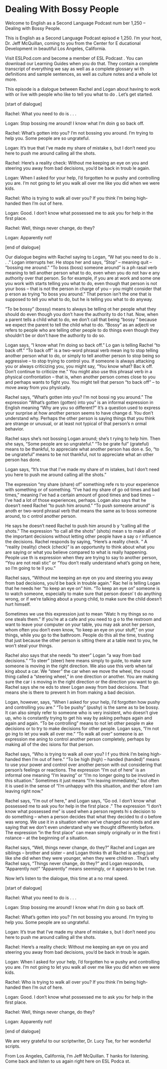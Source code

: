 # Dealing With Bossy People

Welcome to English as a Second Language Podcast num ber 1,250 – Dealing with Bossy People.  

This is English as a Second Language Podcast episod e 1,250. I’m your host, Dr. Jeff McQuillan, coming to you from the Center for E ducational Development in beautiful Los Angeles, California.  

Visit ESLPod.com and become a member of ESL Podcast . You can download our Learning Guides when you do that. They contain a complete transcript of everything we say as well as a complete glossary wi th definitions and sample sentences, as well as culture notes and a whole lot  more.  

This episode is a dialogue between Rachel and Logan  about having to work with or live with people who like to tell you what to do . Let’s get started.  

[start of dialogue] 

Rachel: What you need to do is . . . 

Logan: Stop bossing me around! I know what I’m doin g so back off. 

Rachel: What’s gotten into you? I’m not bossing you  around. I’m trying to help you. Some people are so ungrateful. 

Logan: It’s true that I’ve made my share of mistake s, but I don’t need you here to push me around calling all the shots. 

Rachel: Here’s a reality check: Without me keeping an eye on you and steering you away from bad decisions, you’d be back in troub le again. 

Logan: When I asked for your help, I’d forgotten ho w pushy and controlling you are. I’m not going to let you walk all over me like  you did when we were kids. 

Rachel: Who is trying to walk all over you? If you think I’m being high-handed then I’m out of here. 

Logan: Good. I don’t know what possessed me to ask you for help in the first place. 

Rachel: Well, things never change, do they?  

 Logan: Apparently not! 

[end of dialogue] 

Our dialogue begins with Rachel saying to Logan, “W hat you need to do is . . .” Logan interrupts her. He stops her and says, “Stop”  – meaning quit – “bossing me around.” “To boss (boss) someone around” is a ph rasal verb meaning to tell another person what to do, even when you do not hav e any authority over that person. So for example, if you are at work and some one you work with starts telling you what to do, even though that person is not your boss – that is not the person in charge of you – you might consider that p erson as trying “to boss you around.” That person isn’t the one that is supposed  to tell you what to do, but he is telling you what to do anyway.  

“To be bossy” (bossy) means to always be telling ot her people what they should do even though you don’t have the authority to do t hat. Now, when a parent tells a child what to do, we don’t call that being “bossy ” because we expect the parent to tell the child what to do. “Bossy” as an adjecti ve refers to people who are telling other people to do things even though they shouldn’t be or don’t have the authority to do so.  

Logan says, “I know what I’m doing so back off.” Lo gan is telling Rachel “to back off.” “To back off” is a two-word phrasal verb mean ing to stop telling another person what to do, or simply to tell another person  to stop being so aggressive – to stop trying to control you. If someone is always  attacking you or always criticizing you, you might say, “You know what? Bac k off. Don’t continue to criticize me.” You might also use this phrasal verb  in a physical confrontation – that is, when another person comes close to you and  perhaps wants to fight you. You might tell that person “to back off” – to move away from you physically.  

Rachel says, “What’s gotten into you? I’m not bossi ng you around.” The expression “What’s gotten (gotten) into you” is an informal expression in English meaning “Why are you so different?” It’s a question  used to express your surprise at how another person seems to have change d. You don’t understand why. Perhaps the other person is saying things that  you think are strange or unusual, or at least not typical of that person’s n ormal behavior.  

Rachel says she’s not bossing Logan around; she’s t rying to help him. Then she says, “Some people are so ungrateful.” “To be grate ful” (grateful) means to be thankful, to appreciate what another person has don e. So, “to be ungrateful” means to be not thankful, not to appreciate what an other person has done.  

Logan says, “It’s true that I’ve made my share of m istakes, but I don’t need you here to push me around calling all the shots.”  

The expression “my share (share) of” something refe rs to your experience with something or of something. “I’ve had my share of go od times and bad times,” meaning I’ve had a certain amount of good times and  bad times – I’ve had a lot of those experiences, perhaps. Logan also says that  he doesn’t need Rachel “to push him around.” “To push someone around” is anoth er two-word phrasal verb that means the same as to boss someone around, to c ontrol another person.  

He says he doesn’t need Rachel to push him around b y “calling all the shots.” The expression “to call all the shots” (shots) mean s to make all of the important decisions without letting other people have a say o r influence the decisions. Rachel responds by saying, “Here’s a reality check. ” A “reality (reality) check (check)” is an opportunity to think about what you are saying or what you believe compared to what is really happening. People use th is expression when they are trying to say to another person, “You are not reali stic” or “You don’t really understand what’s going on here, so I’m going to te ll you.”  

Rachel says, “Without me keeping an eye on you and steering you away from bad decisions, you’d be back in trouble again.” Rac hel is telling Logan that he needs her “to keep an eye on” him. “To keep an eye on” someone is to watch someone, especially to make sure that person doesn’ t do anything wrong, or if we’re talking about a young child, to make sure the  child doesn’t hurt himself.  

Sometimes we use this expression just to mean “Watc h my things so no one steals them.” If you’re at a cafe and you need to g o to the restroom and want to leave your computer on your table, you may ask anot her person, whom often you don’t even know, “to keep an eye on your stuff,” on  your things, while you go to the bathroom. People do this all the time, trusting  that just because the other person is sitting there at a table next to you, he won’t steal your things.  

Rachel also says that she needs “to steer” Logan “a way from bad decisions.” “To steer” (steer) here means simply to guide, to make sure someone is moving in the right direction. We also use this verb when tal king about a car. We “steer” the car when we move the wheel, the round thing called a “steering wheel,” in one direction or another. You are making sure the car i s moving in the right direction or the direction you want to go. Rachel says she ne eds to steer Logan away from bad decisions. That means she is there to prevent h im from making a bad decision.  

Logan, however, says, “When I asked for your help, I’d forgotten how pushy and controlling you are.” “To be pushy” (pushy) is the same as to be bossy. It can also simply refer to someone who is very insistent,  who doesn’t give up, who is constantly trying to get his way by asking perhaps again and again and again. “To be controlling” means to not let other people m ake decisions or to try to make decisions for other people. Logan says, “I’m not go ing to let you walk all over me.” “To walk all over” someone is an expression me aning to control another person completely, perhaps by making all of the dec isions for that person. 

Rachel says, “Who is trying to walk all over you? I f you think I’m being high- handed then I’m out of here.” “To be high (high) – handed (handed)” means to use your power and control over another person with out considering that person’s feelings or reactions. The expression “I’m  out of here” is an informal one meaning “I’m leaving” or “I’m no longer going to be  involved in this situation.” Sometimes it just means “I’m leaving immediately,” but often it is used in the sense of “I’m unhappy with this situation, and ther efore I am leaving right now.”  

Rachel says, “I’m out of here,” and Logan says, “Go od. I don’t know what possessed me to ask you for help in the first place .” The expression “I don’t know what possessed me” is used when a person regrets hi s decision to do something – when a person decides that what they decided to d o before was wrong. We use it in a situation when we’ve changed our minds and are saying that we don’t even understand why we thought differently before. The expression “in the first place” can mean simply originally or in the first i nstance – at the beginning of a situation.  

Rachel says, “Well, things never change, do they?” Rachel and Logan are siblings – brother and sister – and Logan thinks th at Rachel is acting just like she did when they were younger, when they were children . That’s why Rachel says, “Things never change, do they?” and Logan responds,  “Apparently not!” “Apparently” means seemingly, or it appears to be t rue.  

Now let’s listen to the dialogue, this time at a no rmal speed. 

[start of dialogue] 

Rachel: What you need to do is . . . 

Logan: Stop bossing me around! I know what I’m doin g so back off. 

Rachel: What’s gotten into you? I’m not bossing you  around. I’m trying to help you. Some people are so ungrateful.  

 Logan: It’s true that I’ve made my share of mistake s, but I don’t need you here to push me around calling all the shots. 

Rachel: Here’s a reality check: Without me keeping an eye on you and steering you away from bad decisions, you’d be back in troub le again. 

Logan: When I asked for your help, I’d forgotten ho w pushy and controlling you are. I’m not going to let you walk all over me like  you did when we were kids. 

Rachel: Who is trying to walk all over you? If you think I’m being high-handed then I’m out of here. 

Logan: Good. I don’t know what possessed me to ask you for help in the first place. 

Rachel: Well, things never change, do they? 

Logan: Apparently not! 

[end of dialogue] 

We are very grateful to our scriptwriter, Dr. Lucy Tse, for her wonderful scripts.  

From Los Angeles, California, I’m Jeff McQuillan. T hanks for listening. Come back and listen to us again right here on ESL Podca st. 

